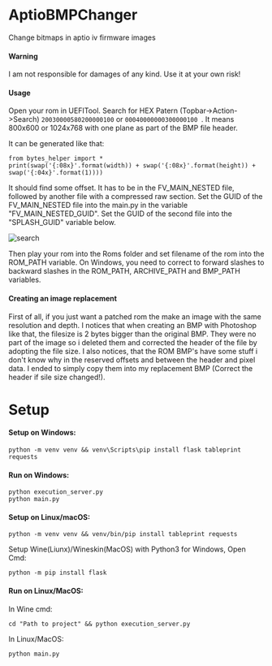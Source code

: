 # AptioBMPChanger
Change bitmaps in aptio iv firmware images

#### Warning
I am not responsible for damages of any kind. Use it at your own risk!

#### Usage
Open your rom in UEFITool. Search for HEX Patern (Topbar->Action->Search) ```20030000580200000100``` or ```00040000000300000100 ```. It means 800x600 or 1024x768 with one plane as part of the BMP file header.

It can be generated like that:
```
from bytes_helper import *
print(swap('{:08x}'.format(width)) + swap('{:08x}'.format(height)) + swap('{:04x}'.format(1))))
```

It should find some offset. It has to be in the FV_MAIN_NESTED file, followed by another file with a compressed raw section. Set the GUID of the FV_MAIN_NESTED file into the main.py in the variable "FV_MAIN_NESTED_GUID". Set the GUID of the second file into the "SPLASH_GUID" variable below. 

![search](https://user-images.githubusercontent.com/44642574/115959410-69e8ff00-a50c-11eb-95f6-a24f0d0e2414.PNG)

Then play your rom into the Roms folder and set filename of the rom into the ROM_PATH variable. On Windows, you need to correct to forward slashes to backward slashes in the ROM_PATH, ARCHIVE_PATH and BMP_PATH variables.

#### Creating an image replacement
First of all, if you just want a patched rom the make an image with the same resolution and depth. I notices that when creating an BMP with Photoshop like that, the filesize is 2 bytes bigger than the original BMP. They were no part of the image so i deleted them and corrected the header of the file by adopting the file size. I also notices, that the ROM BMP's have some stuff i don't know why in the reserved offsets and between the header and pixel data. I ended to simply copy them into my replacement BMP (Correct the header if sile size changed!).

# Setup
#### Setup on Windows:
```
python -m venv venv && venv\Scripts\pip install flask tableprint requests
```

#### Run on Windows:
```
python execution_server.py
python main.py
```

#### Setup on Linux/macOS:
```
python -m venv venv && venv/bin/pip install tableprint requests
```
Setup Wine(Liunx)/Wineskin(MacOS) with Python3 for Windows, Open Cmd:
```
python -m pip install flask
```

#### Run on Linux/MacOS:
In Wine cmd:
```
cd "Path to project" && python execution_server.py
```
In Linux/MacOS:
```
python main.py
```
